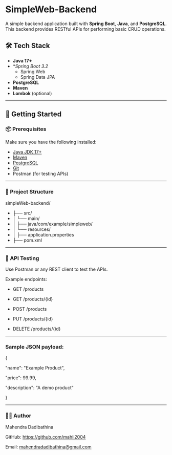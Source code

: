 # SimpleWeb-Backend

A simple backend application built with **Spring Boot**, **Java**, and **PostgreSQL**. This backend provides RESTful APIs for performing basic CRUD operations.

## 🛠️ Tech Stack

- **Java 17+**
- **Spring Boot 3.2*
  - Spring Web
  - Spring Data JPA
- **PostgreSQL**
- **Maven** 
- **Lombok** (optional)

---

## 🚀 Getting Started

### 📦 Prerequisites

Make sure you have the following installed:

- [Java JDK 17+](https://adoptopenjdk.net/)
- [Maven](https://maven.apache.org/)
- [PostgreSQL](https://www.postgresql.org/)
- [Git](https://git-scm.com/)
- Postman (for testing APIs)

---

### 📁 Project Structure


simpleWeb-backend/
- ├── src/
- │ └── main/
- │ ├── java/com/example/simpleweb/
- │ └── resources/
- │ ├── application.properties
- ├── pom.xml

---

### 🧪 API Testing
Use Postman or any REST client to test the APIs.

Example endpoints:

- GET /products

- GET /products/{id}

- POST /products

- PUT /products/{id}

- DELETE /products/{id}

---

### Sample JSON payload:

{

  "name": "Example Product",
  
  "price": 99.99,
  
  "description": "A demo product"
  
}

---

### 🙋‍♂️ Author
Mahendra Dadibathina

GitHub: https://github.com/mahii2004

Email: mahendradadibathina@gmail.com
